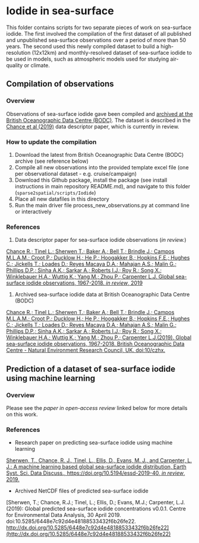 # Iodide in sea-surface

This folder contains scripts for two separate pieces of work on sea-surface iodide. The first involved the compilation of the first dataset of all published and unpublished sea-surface observations over a period of more than 50 years. The second used this newly compiled dataset to build a high-resolution (12x12km) and monthly-resolved dataset of sea-surface iodide to be used in models, such as atmospheric models used for studying air-quality or climate.

## Compilation of observations

### Overview

Observations of sea-surface iodide gave been compiled and [archived at the British Oceanographic Data Centre (BODC)](https://doi.org/10.5285/7e77d6b9-83fb-41e0-e053-6c86abc069d0). The dataset is described in the [Chance et al (2019)](https://doi.org/10.5285/7e77d6b9-83fb-41e0-e053-6c86abc069d0) data descriptor paper, which is currently in review.

### How to update the compilation

1. Download the latest from British Oceanographic Data Centre (BODC) archive (see reference below)
1. Compile all new observations into the provided template excel file (one per observational dataset - e.g. cruise/campaign)
1. Download this Github package, install the package (see install instructions in main repository README.md), and navigate to this folder (`sparse2spatial/scripts/Iodide`)
1. Place all new datafiles in this directory
1. Run the main driver file process_new_observations.py at command line or interactively

### References

1. Data descriptor paper for sea-surface iodide observations (*in review.*)

[Chance R.; Tinel L.; Sherwen T.; Baker A.; Bell T.; Brindle J.; Campos M.L.A.M.; Croot P.; Ducklow H.; He P.; Hoogakker B.; Hopkins F.E.; Hughes C.; Jickells T.; Loades D.; Reyes Macaya D.A.; Mahajan A.S.; Malin G.; Phillips D.P.; Sinha A.K.; Sarkar A.; Roberts I.J.; Roy R.; Song X.; Winklebauer H.A.; Wuttig K.; Yang M.; Zhou P.; Carpenter L.J. Global sea-surface iodide observations, 1967-2018. *in review*, 2019](https://doi.org/10.5285/7e77d6b9-83fb-41e0-e053-6c86abc069d0)

1. Archived sea-surface iodide data at British Oceanographic Data Centre (BODC)

[Chance R.; Tinel L.; Sherwen T.; Baker A.; Bell T.; Brindle J.; Campos M.L.A.M.; Croot P.; Ducklow H.; He P.; Hoogakker B.; Hopkins F.E.; Hughes C.; Jickells T.; Loades D.; Reyes Macaya D.A.; Mahajan A.S.; Malin G.; Phillips D.P.; Sinha A.K.; Sarkar A.; Roberts I.J.; Roy R.; Song X.; Winklebauer H.A.; Wuttig K.; Yang M.; Zhou P.; Carpenter L.J.(2019). Global sea-surface iodide observations, 1967-2018. British Oceanographic Data Centre - Natural Environment Research Council, UK. doi:10/czhx.](https://doi.org/10.5285/7e77d6b9-83fb-41e0-e053-6c86abc069d0)

## Prediction of a dataset of sea-surface iodide using machine learning

### Overview

Please see the *paper in open-access review* linked below for more details on this work.

### References

+ Research paper on predicting sea-surface iodide using machine learning

[Sherwen, T., Chance, R. J., Tinel, L., Ellis, D., Evans, M. J., and Carpenter, L. J.: A machine learning based global sea-surface iodide distribution, Earth Syst. Sci. Data Discuss., https://doi.org/10.5194/essd-2019-40, *in review*, 2019.](https://doi.org/10.5194/essd-2019-40)

+ Archived NetCDF files of predicted sea-surface iodide

[Sherwen, T.; Chance, R.J.; Tinel, L.; Ellis, D.; Evans, M.J.; Carpenter, L.J. (2019): Global predicted sea-surface iodide concentrations v0.0.1. Centre for Environmental Data Analysis, 30 April 2019. doi:10.5285/6448e7c92d4e48188533432f6b26fe22. http://dx.doi.org/10.5285/6448e7c92d4e48188533432f6b26fe22](http://dx.doi.org/10.5285/6448e7c92d4e48188533432f6b26fe22)



